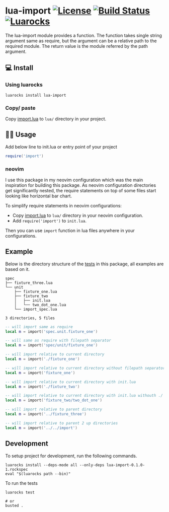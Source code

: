 # lua-import [![License](http://img.shields.io/badge/Licence-MIT-brightgreen.svg)](LICENSE) [![Build Status](https://github.com/yogeshlonkar/lua-import/actions/workflows/on-push.yml/badge.svg)](https://github.com/yogeshlonkar/lua-import/actions) [![Luarocks](https://badgen.net/static/Luarocks/0.1.0-1/blue)](https://luarocks.org/modules/yogeshlonkar/lua-import)
The lua-import module provides a function.
The function takes single string argument same as require, but the argument can be a relative path to the required module.
The return value is the module referred by the path argument.

## 💻 Install
    
### Using luarocks

``` shell
luarocks install lua-import
```

### Copy/ paste

Copy [import.lua](import.lua) to `lua/` directory in your project.

## 🧑‍💻  Usage 

Add below line to init.lua or entry point of your project

```lua
require('import')
```

### neovim

I use this package in my neovim configuration which was the main inspiration for building this package.
As neovim configuration directories get significantly nested, the require statements on top of some files start looking like horizontal bar chart.

To simplify require statements in neovim configurations:

- Copy [import.lua](import.lua) to `lua/` directory in your neovim configuration.
- Add `require('import')` to `init.lua`.

Then you can use `import` function in lua files anywhere in your configurations.

## Example

Below is the directory structure of the [tests](spec) in this package, all examples are based on it.

```text
spec
├── fixture_three.lua
└── unit
    ├── fixture_one.lua
    ├── fixture_two
    │   ├── init.lua
    │   └── two_dot_one.lua
    └── import_spec.lua

3 directories, 5 files
```

```lua
-- will import same as require
local m = import('spec.unit.fixture_one')

-- will same as require with filepath separator
local m = import('spec/unit/fixture_one')

-- will import relative to current directory
local m = import('./fixture_one')

-- will import relative to current directory without filepath separator
local m = import('fixture_one')

-- will import relative to current directory with init.lua
local m = import('./fixture_two')

-- will import relative to current directory with init.lua withouth ./
local m = import('fixture_two/two_dot_one')

-- will import relative to parent directory
local m = import('../fixture_three')

-- will import relative to parent 2 up directories
local m = import('../../import')
```

## Development

To setup project for development, run the following commands.

```shell
luarocks install --deps-mode all --only-deps lua-import-0.1.0-1.rockspec
eval "$(luarocks path --bin)"
```

To run the tests

```shell
luarocks test

# or
busted .
```
